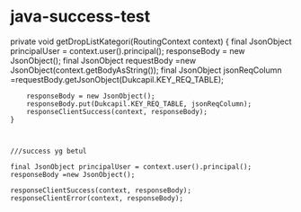 # java-success-test




private void getDropListKategori(RoutingContext context) {
final JsonObject principalUser = context.user().principal();
	responseBody = new JsonObject();
		final JsonObject requestBody =new JsonObject(context.getBodyAsString());
		final JsonObject jsonReqColumn =requestBody.getJsonObject(Dukcapil.KEY_REQ_TABLE);
		
		responseBody = new JsonObject();
		responseBody.put(Dukcapil.KEY_REQ_TABLE, jsonReqColumn);
		responseClientSuccess(context, responseBody);	
	}
	
	
	
	///success yg betul
	
	final JsonObject principalUser = context.user().principal();
	responseBody =new JsonObject();
		
	responseClientSuccess(context, responseBody);
	responseClientError(context, responseBody);
		
